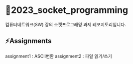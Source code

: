 # 🚀2023_socket_programming

컴퓨터네트워크(SW) 강의 소켓프로그래밍 과제 레포지토리입니다.

## ⚡️Assignments
assignment1 : ASCII변환
assignment2 : 파일 읽기/쓰기

